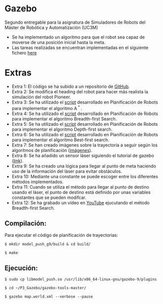 # Gazebo
Segundo entregable para la asignatura de Simuladores de Robots del Máster de Robótica y Automatización (UC3M)

- Se ha implementado un algoritmo para que el robot sea capaz de moverse de una posición inicial hasta la meta.
- Las tareas realizadas se encuentran implementadas en el siguiente fichero [here](model_push_g9/model_push.cc)

# Extras
- Extra 1: El código se ha subido a un repositorio de [GitHub](https://github.com/lucas-rib-oli/P3_Gazebo).
- Extra 2: Se modifica el heading del robot para hacer más realista la simulación del robot Pioneer.
- Extra 3: Se ha utilizado el [script](gazebo-tools-master/greedy_path_planning.py) desarrollado en Planificación de Robots para implementar el algoritmo A<sup> * </sup>.
- Extra 4: Se ha utilizado el [script](gazebo-tools-master/greedy_path_planning.py) desarrollado en Planificación de Robots para implementar el algoritmo Breadth-first Search.
- Extra 5: Se ha utilizado el [script](gazebo-tools-master/greedy_path_planning.py) desarrollado en Planificación de Robots para implementar el algoritmo Depth-first search.
- Extra 6: Se ha utilizado el [script](gazebo-tools-master/greedy_path_planning.py) desarrollado en Planificación de Robots para implementar el algoritmo Best-first search.
- Extra 7: Se han creado imágenes sobre la trayectoria a seguir según los algoritmos de planificación ([imágenes](gazebo-tools-master/images)).
- Extra 8: Se ha añadido un sensor láser siguiendo el tutorial de gazebo ([link](http://gazebosim.org/tutorials/?tut=add_laser)).
- Extra 9: Se ha creado una lógica para llegar al punto de meta haciendo uso de la información del láser para evitar obstáculos. 
- Extra 10: Mediante una constante se puede escoger entre los diferentes métodos implementados.
- Extra 11: Cuando se utiliza el método para llegar al punto de destino usando el láser, el punto de destino está definido por unas variables constantes que se pueden modifcar.
- Extra 12: Se ha grabado un vídeo en [YouTube](https://youtu.be/IoiFscgxuR8) ejucutando el método Breadth-first Search.

## Compilación:
Para ejecutar el código de planificación de trayectorias:
```
$ mkdir model_push_g9/build & cd build/
```

```
$ make
```

## Ejecución:
```
$ sudo cp libmodel_push.so /usr/lib/x86_64-linux-gnu/gazebo-9/plugins
```
```
$ cd ~/P3_Gazebo/gazebo-tools-master/
```
```
$ gazebo map.world.xml --verbose --pause
```